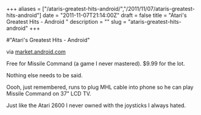 +++
aliases = ["/ataris-greatest-hits-android/","/2011/11/07/ataris-greatest-hits-android"]
date = "2011-11-07T21:14:00Z"
draft = false
title = "Atari's Greatest Hits - Android "
description = ""
slug = "ataris-greatest-hits-android"
+++

#"Atari's Greatest Hits - Android"


 <div class="posterous_bookmarklet_entry">
 <div class='p_embed p_image_embed'>
<img alt="" src="https://www.gstatic.com/android/market/com.atari.mobile.greatesthits/f-1024-0" />
</div>
<div class="posterous_quote_citation">via <a href="https://market.android.com/details?id=com.atari.mobile.greatesthits">market.android.com</a></div>
 <p>Free for Missile Command (a game I never mastered). $9.99 for the lot.
</p><p>Nothing else needs to be said. 
</p><p>Oooh, just remembered, runs to plug MHL cable into phone so he can play Missile Command on 37" LCD TV. 
</p><p>Just like the Atari 2600 I never owned with the joysticks I always hated.</p></div>
 